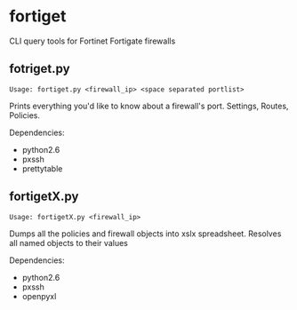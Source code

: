 # fortiget
CLI query tools for Fortinet Fortigate firewalls

fotriget.py
-----------
```
Usage: fortiget.py <firewall_ip> <space separated portlist>
```
Prints everything you'd like to know about  a firewall's port.  Settings,  Routes,  Policies.

Dependencies:
* python2.6
* pxssh
* prettytable



fortigetX.py
------------
```
Usage: fortigetX.py <firewall_ip>
```
Dumps all the policies and firewall objects into xslx spreadsheet. Resolves all named objects to  their values

Dependencies:
* python2.6
* pxssh
* openpyxl
